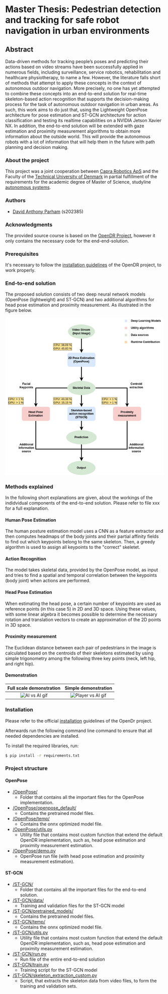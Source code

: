 # Master Thesis: Pedestrian detection and tracking for safe robot navigation in urban environments

## **Abstract**
Data-driven methods for tracking people’s poses and predicting their actions based on video streams have been successfully applied in numerous fields, including
surveillance, service robotics, rehabilitation and healthcare physiotherapy, to name a few. However, the literature falls short of methods that attempt to apply these
concepts in the context of autonomous outdoor navigation. More precisely, no one has yet attempted to combine these concepts into an end-to-end solution for
real-time skeleton-based action recognition that supports the decision-making process for the task of autonomous outdoor navigation in urban areas. As such, this
work aims to do just that, using the Lightweight OpenPose architecture for pose estimation and ST-GCN architecture for action classification and testing its realtime capabilities on a NVIDIA Jetson Xavier NX. In addition, the end-to-end solution will be extended with gaze estimation and proximity measurement algorithms to obtain more information about the outside world. This will provide the autonomous robots with a lot of information that will help them in the future with path planning and decision making.

### **About the project**
This project was a joint cooperation between [Capra Robotics ApS](https://capra.ooo/) and the Faculty of the [Technical University of Denmark](https://www.dtu.dk/)  in partial fulfillment of the requirements for the academic degree of Master of Science, studyline [autonomous systems](https://www.dtu.dk/english/education/msc/programmes/autonomous-systems#study-programme__curriculum).

### **Authors**

* [David Anthony Parham](https://github.com/davelbit) (s202385)

### **Acknowledgments**
The provided source course is based on the [OpenDR Project](https://github.com/opendr-eu/opendr), however it only contains the necessary code for the end-end-solution.

### **Prerequisites**
It's necessary to follow the [installation guidelines](https://github.com/opendr-eu/opendr/blob/master/docs/reference/installation.md) of the OpenDR project, to work properly.

### **End-to-end solution**
The proposed solution consists of two deep neural network models (OpenPose (lightweight) and ST-GCN) and two additional algorithms for head pose estimation and proximity measurement.
As illustrated in the figure below.

<img src="media/Flow_data_diagram1.png" alt="Confusion_Matrix_Siamese" width="640"/>


### **Methods explained**
In the following short explanations are given, about the workings of the indidvidual components of the end-to-end solution. Please refer to file xxx for a full explanation.

#### **Human Pose Estimation**
The human posture estimation model uses a CNN as a feature extractor and then computes headmaps of the body joints and their partial affinity fields to find out which keypoints belong to the same skeleton. Then, a greedy algorithm is used to assign all keypoints to the "correct" skeletet.

#### **Action Recognition**
The model takes skeletal data, provided by the OpenPose model, as input and tries to find a spatial and temporal correlation between the keypoints (body joint) when actions are performed.

#### **Head Pose Estimation**
When estimating the head pose, a certain number of keypoints are used as reference points (in this case 5) in 2D and 3D space. Using these values, with some linear algebra it becomes possible to determine the necessary rotation and translation vectors to create an approximation of the 2D points in 3D space.

#### **Proximity measurement**
The Euclidean distance between each pair of pedestrians in the image is calculated based on the centroids of their skeletons estimated by using simple trigonometry among the following three key points (neck, left hip, and right hip).


#### **Demonstration**

Full scale demonstration         |  Simple demonstration
:-------------------------:|:-------------------------:
![AI vs AI gif](media/agent.gif)  |  ![Player vs AI gif](media/player.gif)


### **Installation**

Please refer to the official [installation](https://github.com/opendr-eu/opendr/blob/master/docs/reference/installation.md) guidelines of the OpenDr project.

Afterwards run the following command line command to ensure that all needed dependencies are installed.

To install the required libraries, run:
```bash
$ pip install -r requirements.txt
```

### **Project structure**

#### **OpenPose**
- [/OpenPose/]()
  - Folder that contains all the important files for the OpenPose implementation.
- [/OpenPose/openpose_default/]()
    - Contains the pretrained model files.
- [/OpenPose/temp/]()
    - Contains the onnx optimized model file.
- [/OpenPose/utils.py]()
    - Utility file that contains most custom function that extend the default OpenDR implementation, such as, head pose estimation and proximity measurement estimation.
- [/OpenPose/demo.py]()
    - OpenPose run file (with head pose estimation and proximity measurement estimation).

#### **ST-GCN**
- [/ST-GCN/]()
  - Folder that contains all the important files for the end-to-end solution.
- [/ST-GCN/data/]()
  - Training and validation files for the ST-GCN model
- [/ST-GCN/pretrained_models/]()
    - Contains the pretrained model files.
- [/ST-GCN/temp/]()
    - Contains the onnx optimized model file.
- [/ST-GCN/utils.py]()
    - Utility file that contains most custom function that extend the default OpenDR implementation, such as, head pose estimation and proximity measurement estimation.
- [/ST-GCN/run.py]()
    - Run file of the entire end-to-end solution
- [/ST-GCN/train.py]()
    - Training script for the ST-GCN model
- [/ST-GCN/skeleton_extraction_custom.py]()
    - Script, that extracts the skeleton data from video files, to form the training and validation sets.
